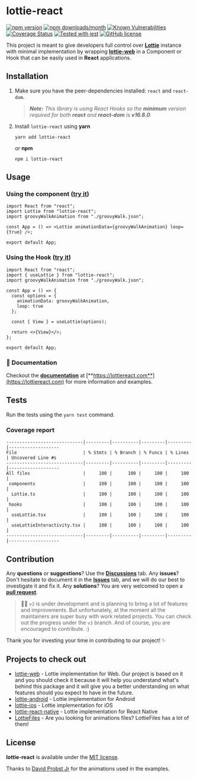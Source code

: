 # lottie-react

[![npm version](https://img.shields.io/npm/v/lottie-react)](https://www.npmjs.com/package/lottie-react) [![npm downloads/month](https://img.shields.io/npm/dm/lottie-react)](https://www.npmjs.com/package/lottie-react) [![Known Vulnerabilities](https://snyk.io/test/github/Gamote/lottie-react/badge.svg?targetFile=package.json)](https://snyk.io/test/github/Gamote/lottie-react?targetFile=package.json) [![Coverage Status](https://coveralls.io/repos/github/Gamote/lottie-react/badge.svg?branch=master)](https://coveralls.io/github/Gamote/lottie-react?branch=master) [![Tested with jest](https://img.shields.io/badge/tested_with-jest-99424f.svg)](https://github.com/facebook/jest) [![GitHub license](https://img.shields.io/badge/license-MIT-blue.svg)](https://github.com/Gamote/lottie-react/blob/master/LICENSE)

This project is meant to give developers full control over **[Lottie](https://airbnb.design/lottie/)** instance with minimal implementation by wrapping **[lottie-web](https://github.com/airbnb/lottie-web)** in a Component or Hook that can be easily used in **React** applications.

## Installation

1. Make sure you have the peer-dependencies installed: `react` and `react-dom`.

    > _**Note:** This library is using React Hooks so the **minimum** version required for both **react** and **react-dom** is **v16.8.0**._

2. Install `lottie-react` using **yarn**

    ```shell
    yarn add lottie-react
    ```
   
    or **npm**

    ```shell
    npm i lottie-react
    ```

## Usage

### Using the component ([try it](https://codesandbox.io/s/lottie-react-component-2k13t))

```tsx
import React from "react";
import Lottie from "lottie-react";
import groovyWalkAnimation from "./groovyWalk.json";

const App = () => <Lottie animationData={groovyWalkAnimation} loop={true} />;

export default App;
```

### Using the Hook ([try it](https://codesandbox.io/s/lottie-react-hook-13nio))

```tsx
import React from "react";
import { useLottie } from "lottie-react";
import groovyWalkAnimation from "./groovyWalk.json";

const App = () => {
  const options = {
    animationData: groovyWalkAnimation,
    loop: true
  };

  const { View } = useLottie(options);

  return <>{View}</>;
};

export default App;
```

### 📄 Documentation

Checkout the [**documentation**](https://lottiereact.com) at [**https://lottiereact.com**](https://lottiereact.com) for more information and examples.

## Tests

Run the tests using the `yarn test` command.

### Coverage report
```text
-----------------------------|---------|----------|---------|---------|-------------------
File                         | % Stmts | % Branch | % Funcs | % Lines | Uncovered Line #s 
-----------------------------|---------|----------|---------|---------|-------------------
All files                    |     100 |      100 |     100 |     100 |                   
 components                  |     100 |      100 |     100 |     100 |                   
  Lottie.ts                  |     100 |      100 |     100 |     100 |                   
 hooks                       |     100 |      100 |     100 |     100 |                   
  useLottie.tsx              |     100 |      100 |     100 |     100 |                   
  useLottieInteractivity.tsx |     100 |      100 |     100 |     100 |                   
-----------------------------|---------|----------|---------|---------|-------------------
```

## Contribution

Any **questions** or **suggestions**? Use the [**Discussions**](https://github.com/github/docs/discussions) tab. Any **issues**? Don't hesitate to document it in the [**Issues**](https://github.com/Gamote/lottie-react/issues) tab, and we will do our best to investigate it and fix it. Any **solutions**? You are very welcomed to open a [**pull request**](https://github.com/Gamote/lottie-react/pulls).

> 👩‍💻 `v3` is under development and is planning to bring a lot of features and improvements. But unfortunately, at the moment all the maintainers are super busy with work related projects. You can check out the progress under the `v3` branch. And of course, you are encouraged to contribute. :)

Thank you for investing your time in contributing to our project! ✨

## Projects to check out

- [lottie-web](https://github.com/airbnb/lottie-web) - Lottie implementation for Web. Our project is based on it and you should check it because it will help you understand what's behind this package and it will give you a better understanding on what features should you expect to have in the future.
- [lottie-android](https://github.com/airbnb/lottie-android) - Lottie implementation for Android
- [lottie-ios](https://github.com/airbnb/lottie-ios) - Lottie implementation for iOS
- [lottie-react-native](https://github.com/react-native-community/lottie-react-native) - Lottie implementation for React Native
- [LottieFiles](https://lottiefiles.com/) - Are you looking for animations files? LottieFiles has a lot of them!

## License

**lottie-react** is available under the [MIT license](https://github.com/Gamote/lottie-react/blob/main/LICENSE).

Thanks to [David Probst Jr](https://lottiefiles.com/davidprobstjr) for the animations used in the examples.
